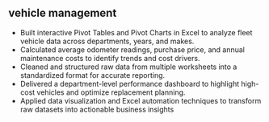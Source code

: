 ## vehicle management
- Built interactive Pivot Tables and Pivot Charts in Excel to analyze fleet vehicle data across departments, years, and makes.
- Calculated average odometer readings, purchase price, and annual maintenance costs to identify trends and cost drivers.
- Cleaned and structured raw data from multiple worksheets into a standardized format for accurate reporting.
- Delivered a department-level performance dashboard to highlight high-cost vehicles and optimize replacement planning.
- Applied data visualization and Excel automation techniques to transform raw datasets into actionable business insights
